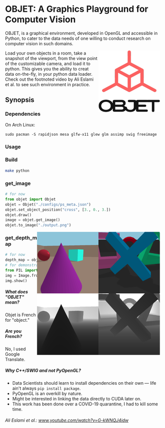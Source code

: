 
# OBJET: A Graphics Playground for Computer Vision
OBJET, is a graphical environment, developed in OpenGL and accessible in Python, to cater to the data needs of one willing to conduct research on computer vision in such domains. 

<img align="right" width="200" height="200" src="./resources/logo/OBJET.png">
Load your own objects in a room, take a snapshot of the viewport, from the view point of the customizable camera, and load it to python. 
This gives you the ability to creat data on-the-fly, in your python data loader. 
Check out the footnoted video by Ali Eslami et al. to see such environment in practice.

## Synopsis

### Dependencies
On Arch Linux:
```
sudo pacman -S rapidjson mesa glfw-x11 glew glm assimp swig freeimage
```

### Usage

### Build
```bash 
make python
```

### get_image
```python
# for now
from objet import Objet
objet = Objet("./configs/ps_meta.json")
objet.set_object_position("cross", [3., 0., 3.])
objet.draw()
image = objet.get_image()
objet.to_image("./output.png")
```
<img align="right" width="200" height="200" src="./resources/images/ps_meta.png" title="ps_meta room"> <img align="right" width="200" height="200" src="./resources/images/meta.png" title="meta room">

### get_depth_map
```python
# for now
depth_map = objet.get_depth_map()
# for demonstration
from PIL import Image
img = Image.fromarray(depth_map * 10)
img.show()
```
<img align="right" width="200" height="200" src="./resources/images/depth_ps_meta.png" title="ps_meta room"> <img align="right" width="200" height="200" src="./resources/images/depth_meta.png" title="meta room">



##### What does "OBJET" mean?
Objet is French for "object."

##### Are you French?
No, I used Google Translate.

##### Why C++/SWIG and not PyOpenGL?
* Data Scientists should learn to install dependencies on their own — life ain't always `pip install package`.
* PyOpenGL is an overkill by nature. 
* Might be interested in linking the data directly to CUDA later on.
* This work has been done over a COVID-19 quarantine, I had to kill some time.

###### Ali Eslami et al.: www.youtube.com/watch?v=G-kWNQJ4idw
